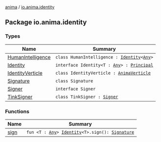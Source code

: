 [anima](../index.md) / [io.anima.identity](./index.md)

## Package io.anima.identity

### Types

| Name | Summary |
|---|---|
| [HumanIntelligence](-human-intelligence/index.md) | `class HumanIntelligence : `[`Identity`](-identity/index.md)`<`[`Any`](https://kotlinlang.org/api/latest/jvm/stdlib/kotlin/-any/index.html)`>` |
| [Identity](-identity/index.md) | `interface Identity<T : `[`Any`](https://kotlinlang.org/api/latest/jvm/stdlib/kotlin/-any/index.html)`> : `[`Principal`](https://docs.oracle.com/javase/6/docs/api/java/security/Principal.html) |
| [IdentityVerticle](-identity-verticle/index.md) | `class IdentityVerticle : `[`AnimaVerticle`](../io.anima/-anima-verticle/index.md) |
| [Signature](-signature/index.md) | `class Signature` |
| [Signer](-signer/index.md) | `interface Signer` |
| [TinkSigner](-tink-signer/index.md) | `class TinkSigner : `[`Signer`](-signer/index.md) |

### Functions

| Name | Summary |
|---|---|
| [sign](sign.md) | `fun <T : `[`Any`](https://kotlinlang.org/api/latest/jvm/stdlib/kotlin/-any/index.html)`> `[`Identity`](-identity/index.md)`<T>.sign(): `[`Signature`](-signature/index.md) |
